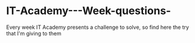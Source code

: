# IT-Academy---Week-questions-
Every week IT Academy presents a challenge to solve, so find here the try that I'm giving to them
